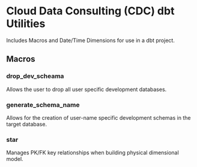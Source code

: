 # Cloud Data Consulting (CDC) dbt Utilities

Includes Macros and Date/Time Dimensions for use in a dbt project.

## Macros

### drop_dev_scheama
Allows the user to drop all user specific development databases.

### generate_schema_name
Allows for the creation of user-name specific development schemas in the target database.

### star
Manages PK/FK key relationships when building physical dimensional model.